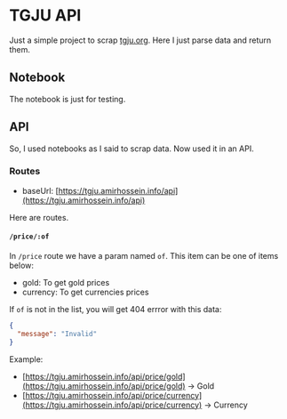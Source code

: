 # TGJU API

Just a simple project to scrap [tgju.org](https://www.tgju.org). Here I just parse data and return them.

## Notebook

The notebook is just for testing.

## API

So, I used notebooks as I said to scrap data. Now used it in an API.

### Routes

- baseUrl: [https://tgju.amirhossein.info/api](https://tgju.amirhossein.info/api)

Here are routes.

#### `/price/:of`

In `/price` route we have a param named `of`. This item can be one of items below:

- gold: To get gold prices
- currency: To get currencies prices

If `of` is not in the list, you will get 404 errror with this data:

```json
{
  "message": "Invalid"
}
```

Example:

- [https://tgju.amirhossein.info/api/price/gold](https://tgju.amirhossein.info/api/price/gold) -> Gold
- [https://tgju.amirhossein.info/api/price/currency](https://tgju.amirhossein.info/api/price/currency) -> Currency
